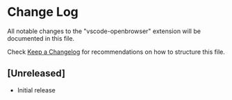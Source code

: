 # Change Log
All notable changes to the "vscode-openbrowser" extension will be documented in this file.

Check [Keep a Changelog](http://keepachangelog.com/) for recommendations on how to structure this file.

## [Unreleased]
- Initial release